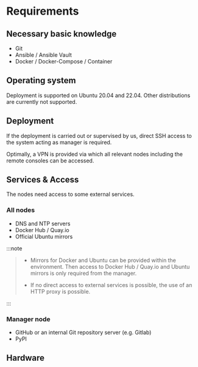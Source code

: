 # Requirements

## Necessary basic knowledge

* Git
* Ansible / Ansible Vault
* Docker / Docker-Compose / Container

## Operating system

Deployment is supported on Ubuntu 20.04 and 22.04. Other distributions are currently not supported.

## Deployment

If the deployment is carried out or supervised by us, direct SSH access to the system acting as manager is required.

Optimally, a VPN is provided via which all relevant nodes including the remote consoles can be accessed.

## Services & Access

The nodes need access to some external services.

### All nodes

* DNS and NTP servers
* Docker Hub / Quay.io
* Official Ubuntu mirrors

:::note

>* Mirrors for Docker and Ubuntu can be provided within the environment. Then access to Docker Hub / Quay.io and Ubuntu mirrors
>  is only required from the manager.
>
>* If no direct access to external services is possible, the use of an HTTP proxy is possible.

:::

### Manager node

* GitHub or an internal Git repository server (e.g. Gitlab)
* PyPI

## Hardware

